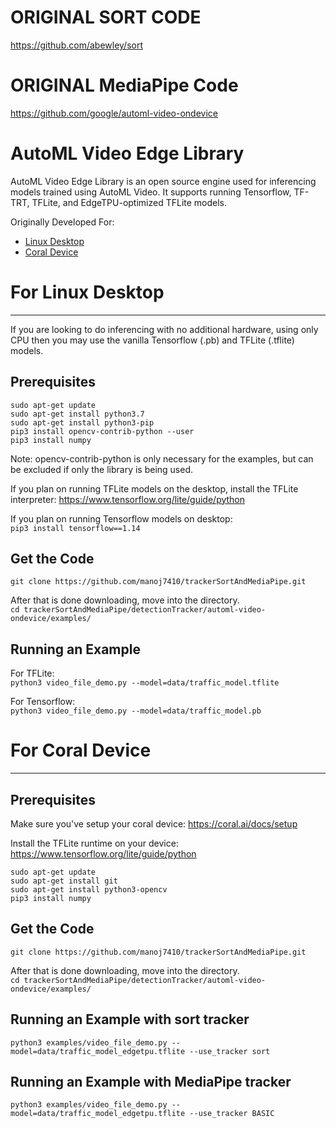 # ORIGINAL SORT CODE
https://github.com/abewley/sort

# ORIGINAL MediaPipe Code
https://github.com/google/automl-video-ondevice


# AutoML Video Edge Library

AutoML Video Edge Library is an open source engine used for inferencing models
trained using AutoML Video. It supports running Tensorflow, TF-TRT, TFLite, and
EdgeTPU-optimized TFLite models.

Originally Developed For:

* [Linux Desktop](#for-linux-desktop)
* [Coral Device](#for-coral-device)

# For Linux Desktop
-------------------

If you are looking to do inferencing with no additional hardware, using only CPU
then you may use the vanilla Tensorflow (.pb) and TFLite (.tflite) models.

## Prerequisites

```
sudo apt-get update
sudo apt-get install python3.7
sudo apt-get install python3-pip
pip3 install opencv-contrib-python --user
pip3 install numpy
```

Note: opencv-contrib-python is only necessary for the examples, but can be
excluded if only the library is being used.

If you plan on running TFLite models on the desktop, install the TFLite
interpreter: https://www.tensorflow.org/lite/guide/python

If you plan on running Tensorflow models on desktop:  
`pip3 install tensorflow==1.14`

## Get the Code

`git clone https://github.com/manoj7410/trackerSortAndMediaPipe.git`

After that is done downloading, move into the directory.  
`cd trackerSortAndMediaPipe/detectionTracker/automl-video-ondevice/examples/`

## Running an Example

For TFLite:  
`python3 video_file_demo.py --model=data/traffic_model.tflite`

For Tensorflow:  
`python3 video_file_demo.py --model=data/traffic_model.pb`

# For Coral Device
-------------------

## Prerequisites

Make sure you've setup your coral device:
https://coral.ai/docs/setup

Install the TFLite runtime on your device:
https://www.tensorflow.org/lite/guide/python

```
sudo apt-get update
sudo apt-get install git
sudo apt-get install python3-opencv
pip3 install numpy
```

## Get the Code

`git clone https://github.com/manoj7410/trackerSortAndMediaPipe.git`

After that is done downloading, move into the directory.  
`cd trackerSortAndMediaPipe/detectionTracker/automl-video-ondevice/examples/`

## Running an Example with sort tracker

`python3 examples/video_file_demo.py --model=data/traffic_model_edgetpu.tflite --use_tracker sort`

## Running an Example with MediaPipe tracker

`python3 examples/video_file_demo.py --model=data/traffic_model_edgetpu.tflite --use_tracker BASIC`


